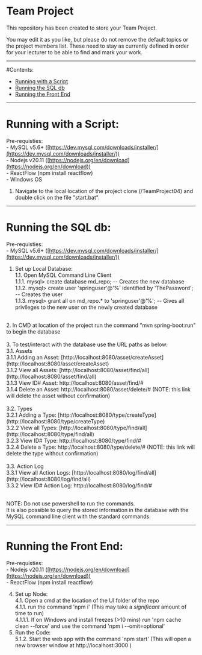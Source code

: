 # Team Project

This repository has been created to store your Team Project.

You may edit it as you like, but please do not remove the default topics or the project members list. These need to stay as currently defined in order for your lecturer to be able to find and mark your work.

---

#Contents:

- [Running with a Script](#running-with-a-script)
- [Running the SQL db](#running-the-sql-db)
- [Running the Front End](#running-the-front-end)


---

# Running with a Script:
Pre-requisties:<br>
    - MySQL v5.6+ ([https://dev.mysql.com/downloads/installer/](https://dev.mysql.com/downloads/installer/))<br>
    - Nodejs v20.11 ([https://nodejs.org/en/download](https://nodejs.org/en/download))<br>
    - ReactFlow (npm install reactflow)<br>
    - Windows OS<br>
    
1. Navigate to the local location of the project clone (/TeamProject04) and double click on the file "start.bat".

---

# Running the SQL db:
Pre-requisties:<br>
    - MySQL v5.6+ ([https://dev.mysql.com/downloads/installer/](https://dev.mysql.com/downloads/installer/))

1. Set up Local Database: <br>
 1.1. Open MySQL Command Line Client<br>
 1.1.1. mysql> create database md_repo; -- Creates the new database<br>
 1.1.2. mysql> create user 'springuser'@'%' identified by 'ThePassword'; -- Creates the user<br>
 1.1.3. mysql> grant all on md_repo.* to 'springuser'@'%'; -- Gives all privileges to the new user on the newly created database<br>
<br>
2. In CMD at location of the project run the command "mvn spring-boot:run" to begin the database<br>
<br>
3. To test/interact with the database use the URL paths as below:<br>
 3.1. Assets<br>
  3.1.1 Adding an Asset: [http://localhost:8080/asset/createAsset](http://localhost:8080/asset/createAsset)<br>
  3.1.2 View all Assets: [http://localhost:8080/asset/find/all](http://localhost:8080/asset/find/all)<br>
  3.1.3 View ID# Asset: http://localhost:8080/asset/find/#<br>
  3.1.4 Delete an Asset: http://localhost:8080/asset/delete/# (NOTE: this link will delete the asset without confirmation)<br>
 <br>
 3.2. Types<br>
  3.2.1 Adding a Type: [http://localhost:8080/type/createType](http://localhost:8080/type/createType)<br>
  3.2.2 View all Types: [http://localhost:8080/type/find/all](http://localhost:8080/type/find/all)<br>
  3.2.3 View ID# Type: http://localhost:8080/type/find/#<br>
  3.2.4 Delete a Type: http://localhost:8080/type/delete/# (NOTE: this link will delete the type without confirmation)<br>
 <br>
 3.3. Action Log<br>
  3.3.1 View all Action Logs: [http://localhost:8080/log/find/all](http://localhost:8080/log/find/all)<br>
  3.3.2 View ID# Action Log: http://localhost:8080/log/find/#<br>
 <br>
 
 NOTE: Do not use powershell to run the commands.<br>
 It is also possible to query the stored information in the database with the MySQL command line client with the standard commands.

 ---

# Running the Front End:
Pre-requisties:<br>
    - Nodejs v20.11 ([https://nodejs.org/en/download](https://nodejs.org/en/download))<br>
    - ReactFlow (npm install reactflow)<br>
    

4. Set up Node: <br>
 4.1. Open a cmd at the location of the UI folder of the repo <br>
 4.1.1. run the command 'npm i' (This may take a *significant* amount of time to run)<br>
 4.1.1.1. If on Windows and install freezes (>10 mins) run 'npm cache clean --force' and use the command 'npm i --omit=optional' <br>
5. Run the Code: <br>
 5.1.2. Start the web app with the command 'npm start' (This will open a new browser window at http://localhost:3000 )
